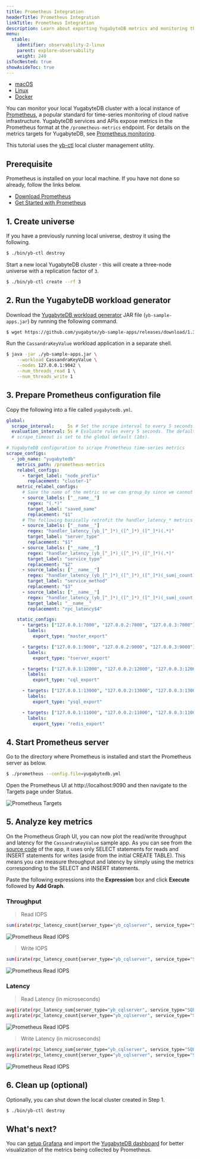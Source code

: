 ```yaml
---
title: Prometheus Integration
headerTitle: Prometheus Integration
linkTitle: Prometheus Integration 
description: Learn about exporting YugabyteDB metrics and monitoring the cluster with Prometheus.
menu:
  stable:
    identifier: observability-2-linux
    parent: explore-observability
    weight: 240
isTocNested: true
showAsideToc: true
---
```


<ul class="nav nav-tabs-alt nav-tabs-yb">

  <li >
    <a href="/latest/explore/observability/prometheus-integration/macos" class="nav-link">
      <i class="fab fa-apple" aria-hidden="true"></i>
      macOS
    </a>
  </li>

  <li >
    <a href="/latest/explore/observability/prometheus-integration/linux" class="nav-link active">
      <i class="fab fa-linux" aria-hidden="true"></i>
      Linux
    </a>
  </li>

  <li >
    <a href="/latest/explore/observability/prometheus-integration/docker" class="nav-link">
      <i class="fab fa-docker" aria-hidden="true"></i>
      Docker
    </a>
  </li>
<!--
  <li >
    <a href="/latest/explore/observability-kubernetes" class="nav-link">
      <i class="fas fa-cubes" aria-hidden="true"></i>
      Kubernetes
    </a>
  </li>
-->
</ul>

You can monitor your local YugabyteDB cluster with a local instance of [Prometheus](https://prometheus.io/), a popular standard for time-series monitoring of cloud native infrastructure. YugabyteDB services and APIs expose metrics in the Prometheus format at the `/prometheus-metrics` endpoint. For details on the metrics targets for YugabyteDB, see [Prometheus monitoring](../../../reference/configuration/default-ports/#prometheus-monitoring).

This tutorial uses the [yb-ctl](../../../admin/yb-ctl) local cluster management utility.

## Prerequisite

Prometheus is installed on your local machine. If you have not done so already, follow the links below.

- [Download Prometheus](https://prometheus.io/download/)
- [Get Started with Prometheus](https://prometheus.io/docs/prometheus/latest/getting_started/)

## 1. Create universe

If you have a previously running local universe, destroy it using the following.

```sh
$ ./bin/yb-ctl destroy
```

Start a new local YugabyteDB cluster - this will create a three-node universe with a replication factor of `3`.

```sh
$ ./bin/yb-ctl create --rf 3
```

## 2. Run the YugabyteDB workload generator

Download the [YugabyteDB workload generator](https://github.com/yugabyte/yb-sample-apps) JAR file (`yb-sample-apps.jar`) by running the following command.

```sh
$ wget https://github.com/yugabyte/yb-sample-apps/releases/download/1.3.1/yb-sample-apps.jar?raw=true -O yb-sample-apps.jar
```

Run the `CassandraKeyValue` workload application in a separate shell.

```sh
$ java -jar ./yb-sample-apps.jar \
    --workload CassandraKeyValue \
    --nodes 127.0.0.1:9042 \
    --num_threads_read 1 \
    --num_threads_write 1
```

## 3. Prepare Prometheus configuration file

Copy the following into a file called `yugabytedb.yml`.

```yaml
global:
  scrape_interval:     5s # Set the scrape interval to every 5 seconds. Default is every 1 minute.
  evaluation_interval: 5s # Evaluate rules every 5 seconds. The default is every 1 minute.
  # scrape_timeout is set to the global default (10s).

# YugabyteDB configuration to scrape Prometheus time-series metrics
scrape_configs:
  - job_name: "yugabytedb"
    metrics_path: /prometheus-metrics
    relabel_configs:
      - target_label: "node_prefix"
        replacement: "cluster-1"
    metric_relabel_configs:
      # Save the name of the metric so we can group_by since we cannot by __name__ directly...
      - source_labels: ["__name__"]
        regex: "(.*)"
        target_label: "saved_name"
        replacement: "$1"
      # The following basically retrofit the handler_latency_* metrics to label format.
      - source_labels: ["__name__"]
        regex: "handler_latency_(yb_[^_]*)_([^_]*)_([^_]*)(.*)"
        target_label: "server_type"
        replacement: "$1"
      - source_labels: ["__name__"]
        regex: "handler_latency_(yb_[^_]*)_([^_]*)_([^_]*)(.*)"
        target_label: "service_type"
        replacement: "$2"
      - source_labels: ["__name__"]
        regex: "handler_latency_(yb_[^_]*)_([^_]*)_([^_]*)(_sum|_count)?"
        target_label: "service_method"
        replacement: "$3"
      - source_labels: ["__name__"]
        regex: "handler_latency_(yb_[^_]*)_([^_]*)_([^_]*)(_sum|_count)?"
        target_label: "__name__"
        replacement: "rpc_latency$4"

    static_configs:
      - targets: ["127.0.0.1:7000", "127.0.0.2:7000", "127.0.0.3:7000"]
        labels:
          export_type: "master_export"

      - targets: ["127.0.0.1:9000", "127.0.0.2:9000", "127.0.0.3:9000"]
        labels:
          export_type: "tserver_export"

      - targets: ["127.0.0.1:12000", "127.0.0.2:12000", "127.0.0.3:12000"]
        labels:
          export_type: "cql_export"

      - targets: ["127.0.0.1:13000", "127.0.0.2:13000", "127.0.0.3:13000"]
        labels:
          export_type: "ysql_export"

      - targets: ["127.0.0.1:11000", "127.0.0.2:11000", "127.0.0.3:11000"]
        labels:
          export_type: "redis_export"
```

## 4. Start Prometheus server

Go to the directory where Prometheus is installed and start the Prometheus server as below.

```sh
$ ./prometheus --config.file=yugabytedb.yml
```

Open the Prometheus UI at http://localhost:9090 and then navigate to the Targets page under Status.

![Prometheus Targets](/images/ce/prom-targets.png)

## 5. Analyze key metrics

On the Prometheus Graph UI, you can now plot the read/write throughput and latency for the `CassandraKeyValue` sample app. As you can see from the [source code](https://github.com/yugabyte/yugabyte-db/blob/master/java/yb-loadtester/src/main/java/com/yugabyte/sample/apps/CassandraKeyValue.java) of the app, it uses only SELECT statements for reads and INSERT statements for writes (aside from the initial CREATE TABLE). This means you can measure throughput and latency by simply using the metrics corresponding to the SELECT and INSERT statements.

Paste the following expressions into the **Expression** box and click **Execute** followed by **Add Graph**.

### Throughput

> Read IOPS

```sh
sum(irate(rpc_latency_count{server_type="yb_cqlserver", service_type="SQLProcessor", service_method="SelectStmt"}[1m]))
```

![Prometheus Read IOPS](/images/ce/prom-read-iops.png)

>  Write IOPS

```sh
sum(irate(rpc_latency_count{server_type="yb_cqlserver", service_type="SQLProcessor", service_method="InsertStmt"}[1m]))
```

![Prometheus Read IOPS](/images/ce/prom-write-iops.png)

### Latency

> Read Latency (in microseconds)

```sh
avg(irate(rpc_latency_sum{server_type="yb_cqlserver", service_type="SQLProcessor", service_method="SelectStmt"}[1m])) /
avg(irate(rpc_latency_count{server_type="yb_cqlserver", service_type="SQLProcessor", service_method="SelectStmt"}[1m]))
```

![Prometheus Read IOPS](/images/ce/prom-read-latency.png)

> Write Latency (in microseconds)

```sh
avg(irate(rpc_latency_sum{server_type="yb_cqlserver", service_type="SQLProcessor", service_method="InsertStmt"}[1m])) /
avg(irate(rpc_latency_count{server_type="yb_cqlserver", service_type="SQLProcessor", service_method="InsertStmt"}[1m]))
```

![Prometheus Read IOPS](/images/ce/prom-write-latency.png)

## 6. Clean up (optional)

Optionally, you can shut down the local cluster created in Step 1.

```sh
$ ./bin/yb-ctl destroy
```

## What's next?
You can [setup Grafana](https://prometheus.io/docs/visualization/grafana/) and import the [YugabyteDB dashboard](https://grafana.com/grafana/dashboards/12620 "YugabyteDB dashboard on grafana.com") for better visualization of the metrics being collected by Prometheus.
